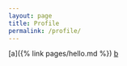 ```yaml
---
layout: page
title: Profile
permalink: /profile/
---
```


[a]({% link pages/hello.md %})
[b](pages/hello.md)
